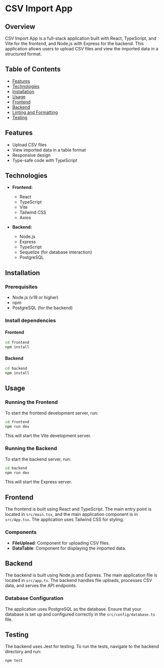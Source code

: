 # CSV Import App

## Overview

CSV Import App is a full-stack application built with React, TypeScript, and Vite for the frontend, and Node.js with Express for the backend. This application allows users to upload CSV files and view the imported data in a structured format.

## Table of Contents

- [Features](#features)
- [Technologies](#technologies)
- [Installation](#installation)
- [Usage](#usage)
- [Frontend](#frontend)
- [Backend](#backend)
- [Linting and Formatting](#linting-and-formatting)
- [Testing](#testing)

## Features

- Upload CSV files
- View imported data in a table format
- Responsive design
- Type-safe code with TypeScript

## Technologies

- **Frontend:**
  - React
  - TypeScript
  - Vite
  - Tailwind CSS
  - Axios

- **Backend:**
  - Node.js
  - Express
  - TypeScript
  - Sequelize (for database interaction)
  - PostgreSQL

## Installation

### Prerequisites

- Node.js (v18 or higher)
- npm 
- PostgreSQL (for the backend)

### Install dependencies

#### Frontend

```bash
cd frontend
npm install
```

#### Backend

```bash
cd backend
npm install
```

## Usage

### Running the Frontend

To start the frontend development server, run:

```bash
cd frontend
npm run dev
```

This will start the Vite development server.

### Running the Backend

To start the backend server, run:

```bash
cd backend
npm run dev
```

This will start the Express server.

## Frontend

The frontend is built using React and TypeScript. The main entry point is located in `src/main.tsx`, and the main application component is in `src/App.tsx`. The application uses Tailwind CSS for styling.

### Components

- **FileUpload**: Component for uploading CSV files.
- **DataTable**: Component for displaying the imported data.

## Backend

The backend is built using Node.js and Express. The main application file is located in `src/app.ts`. The backend handles file uploads, processes CSV data, and serves the API endpoints.

### Database Configuration

The application uses PostgreSQL as the database. Ensure that your database is set up and configured correctly in the `src/config/database.ts` file.


## Testing

The backend uses Jest for testing. To run the tests, navigate to the backend directory and run:

```bash
npm test
```

